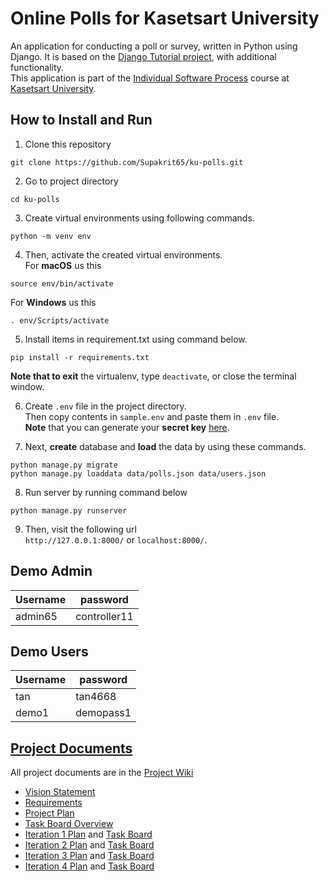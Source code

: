 # Online Polls for Kasetsart University
An application for conducting a poll or survey, written in Python using Django. It is based on the [Django Tutorial project][django-tutorial],
with additional functionality. <br>
This application is part of the [Individual Software Process](https://cpske.github.io/ISP) course at [Kasetsart University](https://ku.ac.th).

## How to Install and Run
1. Clone this repository
```
git clone https://github.com/Supakrit65/ku-polls.git
```
2. Go to project directory
```
cd ku-polls
```
3. Create virtual environments using following commands.  
```
python -m venv env
```

4. Then, activate the created virtual environments.  
For **macOS** us this
```
source env/bin/activate
```
For **Windows** us this
```
. env/Scripts/activate
```
5. Install items in requirement.txt using command below.  
```
pip install -r requirements.txt
```

**Note that to exit** the virtualenv, type `deactivate`, or close the terminal window.

6. Create `.env` file in the project directory.  
Then copy contents in `sample.env` and paste them in `.env` file.  
**Note** that you can generate your **secret key** [here](https://djecrety.ir).
 
7. Next, **create** database and **load** the data by using these commands.
```
python manage.py migrate
python manage.py loaddata data/polls.json data/users.json
```
8. Run server by running command below
```
python manage.py runserver
```
9. Then, visit the following url  
`http://127.0.0.1:8000/` or `localhost:8000/`.


## Demo Admin
| Username | password      |
|----------|---------------|
| admin65  | controller11  |

## Demo Users
| Username | password  |
|----------|-----------|
| tan      | tan4668   |
| demo1    | demopass1 |


## [Project Documents](https://github.com/Supakrit65/ku-polls/wiki)
All project documents are in the [Project Wiki](../../wiki/Home)

- [Vision Statement](../../wiki/Vision%20Statement)
- [Requirements](../../wiki/Requirements)
- [Project Plan](../../wiki/Development%20Plan)
- [Task Board Overview](https://github.com/users/Supakrit65/projects/4/views/8)
- [Iteration 1 Plan](../../wiki/Iteration%201%20Plan) and [Task Board](https://github.com/users/Supakrit65/projects/4/views/1) 
- [Iteration 2 Plan](../../wiki/Iteration%202%20Plan) and [Task Board](https://github.com/users/Supakrit65/projects/4/views/5)
- [Iteration 3 Plan](../../wiki/Iteration%203%20Plan) and [Task Board](https://github.com/users/Supakrit65/projects/4/views/7)
- [Iteration 4 Plan](../../wiki/Iteration%204%20Plan) and [Task Board](https://github.com/users/Supakrit65/projects/4/views/9)

[django-tutorial]: https://docs.djangoproject.com/en/4.1/intro/tutorial01/
